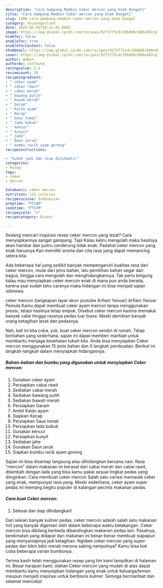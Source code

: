 ```yaml
---
description: "Cara Gampang Membin Ceker mercon yang Enak Banget}"
title: "Cara Gampang Membin Ceker mercon yang Enak Banget}"
slug: 1400-cara-gampang-membin-ceker-mercon-yang-enak-banget
category: Uncategorized
date: 2023-05-01T10:21:01.609Z
image: https://img-global.cpcdn.com/recipes/9275773cdc39b880/680x482cq70/ceker-mercon-foto-resep-utama.jpg
hideToc: false
enableToc: true
enableTocContent: false
thumbnail: https://img-global.cpcdn.com/recipes/9275773cdc39b880/680x482cq70/ceker-mercon-foto-resep-utama.jpg
cover: https://img-global.cpcdn.com/recipes/9275773cdc39b880/680x482cq70/ceker-mercon-foto-resep-utama.jpg
author: Admin
authorAv: notfound
ratingvalue: 3.5
reviewcount: 20
recipeingredient:
- " ceker ayam"
- " cabai rawit"
- " cabai merah"
- " bawang putih"
- " bawah merah"
- " Garam"
- " Kaldu ayam"
- " Kecap"
- " Saus tomat"
- " lada bubuk"
- " kencur"
- " kunyit"
- " jahe"
- " Daun jeruk"
- " bumbu racik ayam goreng"
recipeinstructions:

- "Sudah jadi dan siap dinikmati!"
categories:
- Resep
tags:
- ceker
- mercon

katakunci: ceker mercon 
nutrition: 133 calories
recipecuisine: Indonesian
preptime: "PT19M"
cooktime: "PT57M"
recipeyield: "2"
recipecategory: Dinner

---
```



Sedang mencari inspirasi resep ceker mercon yang lezat? Cara menyiapkannya sangat gampang. Tapi Kalau keliru mengolah maka hasilnya akan hambar dan justru cenderung tidak enak. Padahal ceker mercon yang enak harusnya Kan memiliki aroma dan cita rasa yang dapat memancing selera kita.


Ada beberapa hal yang sedikit banyak mempengaruhi kualitas rasa dari ceker mercon, mulai dari jenis bahan, lalu pemilihan bahan segar dan bagus, hingga cara mengolah dan menghidangkannya. Tak perlu bingung kalau mau menyiapkan ceker mercon enak di mana pun anda berada, karena asal sudah tahu caranya maka hidangan ini bisa menjadi sajian istimewa.

ceker mercon (tangkapan layar akun youtube Arfiani Yanuar) Arfiani Yanuar Pemula Kamu dapat membuat ceker ayam mercon tanpa menggunakan presto, tetapi hasilnya tetap empuk. Disebut ceker mercon karena memakai banyak cabe hingga rasanya pedas luar biasa. Meski demikian banyak orang ketagihan lezat dan pedasnya.


Nah, kali ini kita coba, yuk, buat ceker mercon sendiri di rumah. Tetap berbahan yang sederhana, sajian ini dapat memberi manfaat untuk membantu menjaga kesehatan tubuh kita. Anda bisa menyiapkan Ceker mercon menggunakan 15 jenis bahan dan 0 langkah pembuatan. Berikut ini langkah-langkah dalam menyiapkan hidangannya.

<!--inarticleads1-->

##### Bahan-bahan dan bumbu yang digunakan untuk menyiapkan Ceker mercon:

1. Gunakan  ceker ayam
1. Persiapkan  cabai rawit
1. Sediakan  cabai merah
1. Sediakan  bawang putih
1. Sediakan  bawah merah
1. Persiapkan  Garam
1. Ambil  Kaldu ayam
1. Siapkan  Kecap
1. Persiapkan  Saus tomat
1. Persiapkan  lada bubuk
1. Gunakan  kencur
1. Persiapkan  kunyit
1. Sediakan  jahe
1. Gunakan  Daun jeruk
1. Siapkan  bumbu racik ayam goreng


Sajian ini bisa disantap langsung atau dihidangkan bersana nasi. Rasa &#34;mercon&#34; dalam makanan ini berasal dari cabai merah dan cabai rawit, ditambah dengan lada yang bisa kamu pakai sesuai tingkat pedas yang diinginkan. Cara membuat ceker mercon Salah satu variasi memasak ceker yang enak, mempunyai rasa yang. Meski sederhana, ceker ayam super pedas ini memang begitu populer di kalangan pecinta makanan pedas. 

<!--inarticleads2-->

##### Cara buat Ceker mercon:


1. Selesai dan siap dihidangkan!

Dari sekian banyak kuliner pedas, ceker mercon adalah salah satu makanan hot yang banyak digemari oleh dalam beberapa waktu belakangan. Ceker mercon bisa dibilang berbeda dibandingkan makanan pedas lain. Pasalnya, kenikmatan yang didapat dari makanan ini benar-benar membuat siapapun yang menyantapnya jadi ketagihan. Ngidam ceker mercon yang super pedas dan bikin bibir merah merona saking nampolnya? Kamu bisa kok coba beberapa varian bumbunya. 

Terima kasih telah menggunakan resep yang tim kami tampilkan di halaman ini. Besar harapan kami, olahan Ceker mercon yang mudah di atas dapat membantu kamu menyiapkan hidangan yang enak untuk keluarga/teman maupun menjadi inspirasi untuk berbisnis kuliner. Semoga bermanfaat dan selamat mencoba!
